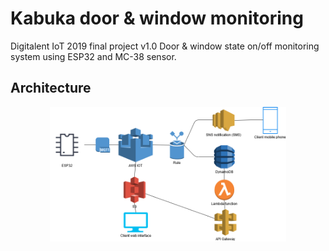 # Kabuka door & window monitoring
Digitalent IoT 2019 final project v1.0
Door & window state on/off monitoring system using ESP32 and MC-38 sensor.

## Architecture
<p align="center">
  <img src="Arsitektur.png" width="75%">
</p>
